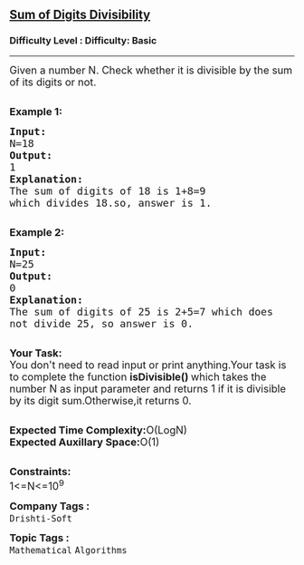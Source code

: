 <h2><a href="https://www.geeksforgeeks.org/problems/sum-of-digits-divisibility5311/1?page=12&difficulty=Basic&status=unsolved&sortBy=accuracy">Sum of Digits Divisibility</a></h2><h3>Difficulty Level : Difficulty: Basic</h3><hr><div class="problems_problem_content__Xm_eO"><p><span style="font-size:18px">Given a number N. Check whether it is divisible by the sum of its digits or not.</span></p>

<p><br>
<span style="font-size:18px"><strong>Example 1:</strong></span></p>

<pre><span style="font-size:18px"><strong>Input:</strong>
N=18
<strong>Output:</strong>
1
<strong>Explanation:</strong>
The sum of digits of 18 is 1+8=9 
which divides 18.so, answer is 1.</span></pre>

<p><br>
<span style="font-size:18px"><strong>Example 2:</strong></span></p>

<pre><span style="font-size:18px"><strong>Input:</strong>
N=25
<strong>Output:</strong>
0
<strong>Explanation:</strong>
The sum of digits of 25 is 2+5=7 which does
not divide 25, so answer is 0.</span></pre>

<p><br>
<span style="font-size:18px"><strong>Your Task:</strong><br>
You don't need to read input or print anything.Your task is to complete the function <strong>isDivisible() </strong>which takes the number N as input parameter and returns 1 if it is divisible by its digit sum.Otherwise,it returns 0.</span></p>

<p><br>
<span style="font-size:18px"><strong>Expected Time Complexity:</strong>O(LogN)<br>
<strong>Expected Auxillary Space:</strong>O(1)</span></p>

<p><br>
<span style="font-size:18px"><strong>Constraints:</strong><br>
1&lt;=N&lt;=10<sup>9</sup>&nbsp;</span></p>
</div><p><span style=font-size:18px><strong>Company Tags : </strong><br><code>Drishti-Soft</code>&nbsp;<br><p><span style=font-size:18px><strong>Topic Tags : </strong><br><code>Mathematical</code>&nbsp;<code>Algorithms</code>&nbsp;